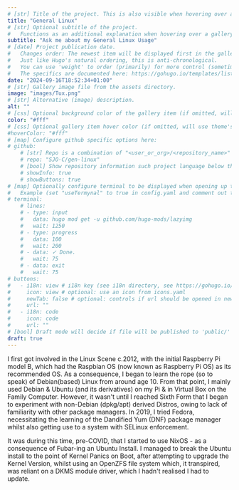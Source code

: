 ```yaml
---
# [str] Title of the project. This is also visible when hovering over a gallery item.
title: "General Linux"
# [str] Optional subtitle of the project. 
#   Functions as an additional explanation when hovering over a gallery item (comment out the following line).
subtitle: "Ask me about my General Linux Usage"
# [date] Project publication date.
#   Changes order: The newest item will be displayed first in the gallery. 
#   Just like Hugo's natural ordering, this is anti-chronological.
#   You can use 'weight' to order (primarily) for more control (sometimes it makes sense to put old items before new ones).
#   The specifics are documented here: https://gohugo.io/templates/lists/#order-content
date: "2024-09-16T18:52:34+01:00"
# [str] Gallery image file from the assets directory. 
image: "images/Tux.png"
# [str] Alternative (image) description.
alt: ""
# [css] Optional background color of the gallery item (if omitted, will use theme's fallback).
color: "#fff"
# [css] Optional gallery item hover color (if omitted, will use theme's fallback).
#hoverColor: "#fff"
# [map] Configure github specific options here:
# github: 
    # [str] Repo is a combination of "<user_or_org>/<repository_name>"
    # repo: "SJO-C/gen-linux"
    # [bool] Show repository information such project language below the buttons.
    # showInfo: true
    # showButtons: true
# [map] Optionally configure terminal to be displayed when opening up the gallery item:
#   Example (set "useTermynal" to true in config.yaml and comment out to test it):
# terminal:
    # lines:
    # - type: input
    #   data: hugo mod get -u github.com/hugo-mods/lazyimg 
    #   wait: 1250
    # - type: progress
    #   data: 100
    #   wait: 200
    # - data: ✓ Done.
    #   wait: 75
    # - data: exit
    #   wait: 75
# buttons:
#   - i18n: view # i18n key (see i18n directory, see https://gohugo.io/functions/i18n/)
#     icon: view # optional: use an icon from icons.yaml
#     newTab: false # optional: controls if url should be opened in new tab
#     url: ""
#   - i18n: code 
#     icon: code
#     url: ""
# [bool] Draft mode will decide if file will be published to 'public/' directory.
draft: true
---
```

I first got involved in the Linux Scene c.2012, with the initial Raspberry Pi model B, which had the Raspbian OS (now known as Raspberry Pi OS) as its recommended OS.  As a consequence, I began to learn the rope (so to speak) of Debian(based) Linux from around age 10.  From that point, I mainly used Debian & Ubuntu (and its derivatives) on my Pi & in Virtual Box on the Family Computer.  However, it wasn't until I reached Sixth Form that I began to experiment with non-Debian (dpkg/apt) derived Distros, owing to lack of familiarity with other package managers. In 2019, I tried Fedora, necessitating the learning of the Dandified Yum (DNF) package manager whilst also getting use to a system with SELinux enforcement. 

It was during this time, pre-COVID, that I started to use NixOS - as a consequence of Fubar-ing an Ubuntu Install.  I managed to break the Ubuntu install to the point of Kernel Panics on Boot, after attempting to upgrade the Kernel Version, whilst using an OpenZFS file system which, it transpired, was reliant on a DKMS module driver, which I hadn't realised I had to update.  